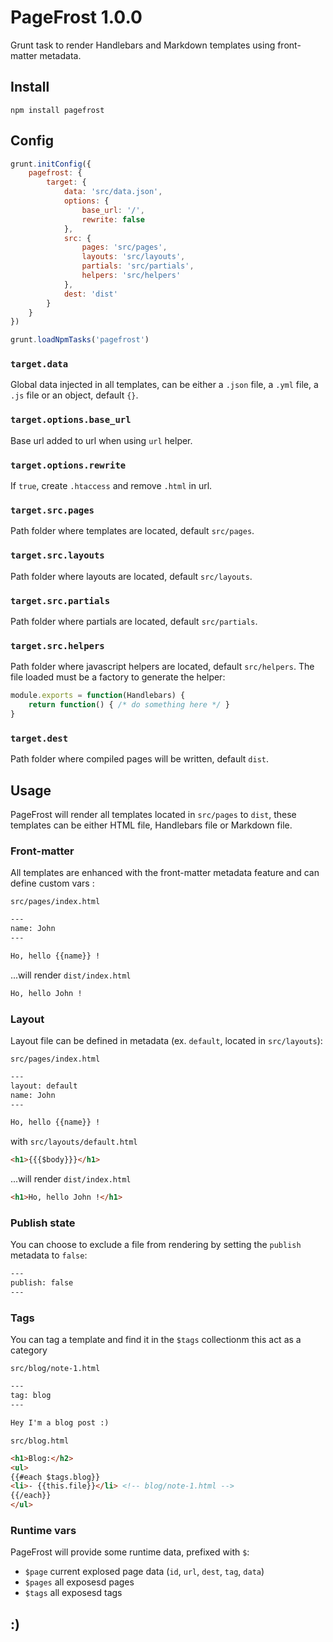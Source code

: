 # PageFrost 1.0.0

Grunt task to render Handlebars and Markdown templates using front-matter metadata.


## Install

```shell
npm install pagefrost
```


## Config

```js
grunt.initConfig({
	pagefrost: {
		target: {
			data: 'src/data.json',
			options: {
				base_url: '/',
				rewrite: false
			},
			src: {
				pages: 'src/pages',
				layouts: 'src/layouts',
				partials: 'src/partials',
				helpers: 'src/helpers'
			},
			dest: 'dist'
		}
	}
})

grunt.loadNpmTasks('pagefrost')
```

### `target.data`

Global data injected in all templates, can be either a `.json` file, a `.yml` file, a `.js` file or an object, default `{}`.

### `target.options.base_url`

Base url added to url when using `url` helper.

### `target.options.rewrite`

If `true`, create `.htaccess` and remove `.html` in url.

### `target.src.pages`

Path folder where templates are located, default `src/pages`.

### `target.src.layouts`

Path folder where layouts are located, default `src/layouts`.

### `target.src.partials`

Path folder where partials are located, default `src/partials`.

### `target.src.helpers`

Path folder where javascript helpers are located, default `src/helpers`.
The file loaded must be a factory to generate the helper:

```js
module.exports = function(Handlebars) {
	return function() { /* do something here */ }
}
```

### `target.dest`

Path folder where compiled pages will be written, default `dist`.


## Usage

PageFrost will render all templates located in `src/pages` to `dist`, these templates can be either HTML file, Handlebars file or Markdown file.

### Front-matter

All templates are enhanced with the front-matter metadata feature and can define custom vars :

`src/pages/index.html`
```html
---
name: John
---

Ho, hello {{name}} !
```

...will render `dist/index.html`
```html
Ho, hello John !
```

### Layout

Layout file can be defined in metadata (ex. `default`, located in `src/layouts`):

`src/pages/index.html`
```html
---
layout: default
name: John
---

Ho, hello {{name}} !
```

with `src/layouts/default.html`
```html
<h1>{{{$body}}}</h1>
```

...will render `dist/index.html`
```html
<h1>Ho, hello John !</h1>
```

### Publish state

You can choose to exclude a file from rendering by setting the `publish` metadata to `false`:

```html
---
publish: false
---
```

### Tags

You can tag a template and find it in the `$tags` collectionm this act as a category

`src/blog/note-1.html`
```html
---
tag: blog
---

Hey I'm a blog post :)
```

`src/blog.html`
```html
<h1>Blog:</h2>
<ul>
{{#each $tags.blog}}
<li>- {{this.file}}</li> <!-- blog/note-1.html -->
{{/each}}
</ul>
```

### Runtime vars

PageFrost will provide some runtime data, prefixed with `$`:
- `$page` current explosed page data (`id`, `url`, `dest`, `tag`, `data`)
- `$pages` all exposesd pages
- `$tags` all exposesd tags


## :)
